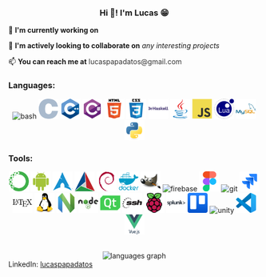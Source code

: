 <h3 align="center">Hi 👋! I'm Lucas 😁</h3
                                      
<p>🌱 <strong>I'm currently working on</strong> </p>
<p>👯 <strong>I'm actively looking to collaborate on</strong> <em>any interesting projects</em></p>
<p>📫 <strong>You can reach me at</strong> <a href="mailto:lucaspadatos@gmail.com" style="color: #333; text-decoration: none;">lucaspapadatos@gmail.com</a></p>

<h3 align="left">Languages:</h3>
<p align="center">
  <a href="https://www.gnu.org/software/bash/" target="_blank" rel="noreferrer" style="text-decoration: none;"> <img src="https://www.vectorlogo.zone/logos/gnu_bash/gnu_bash-icon.svg" alt="bash" width="40" height="40"/> </a> 
<a href="https://www.cprogramming.com/" target="_blank" rel="noreferrer" style="text-decoration: none;"> <img src="https://raw.githubusercontent.com/devicons/devicon/master/icons/c/c-original.svg" alt="c" width="40" height="40"/> </a> 
  <a href="https://www.cplusplus.com/" target="_blank" rel="noreferrer" style="text-decoration: none;"> <img src="https://raw.githubusercontent.com/devicons/devicon/master/icons/cplusplus/cplusplus-original.svg" alt="c++" width="40" height="40"/> </a> 
  <a href="https://www.w3schools.com/cs/" target="_blank" rel="noreferrer" style="text-decoration: none;"> <img src="https://raw.githubusercontent.com/devicons/devicon/master/icons/csharp/csharp-original.svg" alt="csharp" width="40" height="40"/> </a> 
  <a href="https://www.w3.org/html/" target="_blank" rel="noreferrer" style="text-decoration: none;"> <img src="https://raw.githubusercontent.com/devicons/devicon/master/icons/html5/html5-original-wordmark.svg" alt="html5" width="40" height="40"/> </a> 
  <a href="https://www.w3schools.com/css/" target="_blank" rel="noreferrer" style="text-decoration: none;"> <img src="https://raw.githubusercontent.com/devicons/devicon/master/icons/css3/css3-original-wordmark.svg" alt="css3" width="40" height="40"/> </a> 
  <a href="https://haskell.org/" target="_blank" rel="noreferrer" style="text-decoration: none;"> <img src="https://raw.githubusercontent.com/devicons/devicon/master/icons/haskell/haskell-plain-wordmark.svg" alt="haskell" width="40" height="40"/> </a> 
  <a href="https://www.java.com" target="_blank" rel="noreferrer" style="text-decoration: none;"> <img src="https://raw.githubusercontent.com/devicons/devicon/master/icons/java/java-original.svg" alt="java" width="40" height="40"/> </a> 
  <a href="https://developer.mozilla.org/en-US/docs/Web/JavaScript" target="_blank" rel="noreferrer" style="text-decoration: none;"> <img src="https://raw.githubusercontent.com/devicons/devicon/master/icons/javascript/javascript-original.svg" alt="javascript" width="40" height="40"/> </a> 
  <a href="https://www.lua.org/" target="_blank" rel="noreferrer" style="text-decoration: none;"> <img src="https://raw.githubusercontent.com/devicons/devicon/master/icons/lua/lua-original.svg" alt="mysql" width="40" height="40"/> </a> 
   <a href="https://www.mysql.com/" target="_blank" rel="noreferrer" style="text-decoration: none;"> <img src="https://raw.githubusercontent.com/devicons/devicon/master/icons/mysql/mysql-original-wordmark.svg" alt="mysql" width="40" height="40"/> </a>  
  <a href="https://www.python.org" target="_blank" rel="noreferrer" style="text-decoration: none;"> <img src="https://raw.githubusercontent.com/devicons/devicon/master/icons/python/python-original.svg" alt="python" width="40" height="40"/> </a> 
</p>

<h3 align="left">Tools:</h3>
<p align="center"> 
  <a href="https://anaconda.com/" target="_blank" rel="noreferrer" style="text-decoration: none;"> <img src="https://raw.githubusercontent.com/devicons/devicon/master/icons/anaconda/anaconda-original.svg" alt="anaconda" width="40" height="40"/> </a> 
  <a href="https://android.com/" target="_blank" rel="noreferrer" style="text-decoration: none;"> <img src="https://raw.githubusercontent.com/devicons/devicon/master/icons/android/android-original.svg" alt="android" width="40" height="40"/> </a> 
  <a href="https://archlinux.org/" target="_blank" rel="noreferrer" style="text-decoration: none;"> <img src="https://raw.githubusercontent.com/devicons/devicon/master/icons/archlinux/archlinux-original.svg" alt="arch" width="40" height="40"/> </a> 
  <a href="https://cmake.org/" target="_blank" rel="noreferrer" style="text-decoration: none;"> <img src="https://raw.githubusercontent.com/devicons/devicon/master/icons/cmake/cmake-original.svg" alt="cmake" width="40" height="40"/> </a> 
  <a href="https://debian.org/" target="_blank" rel="noreferrer" style="text-decoration: none;"> <img src="https://raw.githubusercontent.com/devicons/devicon/master/icons/debian/debian-original.svg" alt="debian" width="40" height="40"/> </a> 
  <a href="https://docker.com/" target="_blank" rel="noreferrer" style="text-decoration: none;"> <img src="https://raw.githubusercontent.com/devicons/devicon/master/icons/docker/docker-plain-wordmark.svg" alt="docker" width="40" height="40"/> </a> 
  <a href="https://gimp.org/" target="_blank" rel="noreferrer" style="text-decoration: none;"> <img src="https://raw.githubusercontent.com/devicons/devicon/master/icons/gimp/gimp-original.svg" alt="gimp" width="40" height="40"/> </a> 
  <a href="https://firebase.google.com/" target="_blank" rel="noreferrer" style="text-decoration: none;"> <img src="https://www.vectorlogo.zone/logos/firebase/firebase-icon.svg" alt="firebase" width="40" height="40"/> </a> 
  <a href="https://figma.com/" target="_blank" rel="noreferrer" style="text-decoration: none;"> <img src="https://raw.githubusercontent.com/devicons/devicon/master/icons/figma/figma-original.svg" alt="figma" width="40" height="40"/> </a> 
  <a href="https://git-scm.com/" target="_blank" rel="noreferrer" style="text-decoration: none;"> <img src="https://www.vectorlogo.zone/logos/git-scm/git-scm-icon.svg" alt="git" width="40" height="40"/> </a> 
  <a href="https://atlassian.com/" target="_blank" rel="noreferrer" style="text-decoration: none;"> <img src="https://raw.githubusercontent.com/devicons/devicon/master/icons/jira/jira-original.svg" alt="jira" width="40" height="40"/> </a> 
  <a href="https://latex-project.org/" target="_blank" rel="noreferrer" style="text-decoration: none;"> <img src="https://raw.githubusercontent.com/devicons/devicon/master/icons/latex/latex-original.svg" alt="latex" width="40" height="40"/> </a> 
  <a href="https://www.linux.org/" target="_blank" rel="noreferrer" style="text-decoration: none;"> <img src="https://raw.githubusercontent.com/devicons/devicon/master/icons/linux/linux-original.svg" alt="linux" width="40" height="40"/> </a> 
  <a href="https://neovim.io/" target="_blank" rel="noreferrer" style="text-decoration: none;"> <img src="https://raw.githubusercontent.com/devicons/devicon/master/icons/neovim/neovim-original.svg" alt="nvim" width="40" height="40"/> </a> 
  <a href="https://nodejs.org/" target="_blank" rel="noreferrer" style="text-decoration: none;"> <img src="https://raw.githubusercontent.com/devicons/devicon/master/icons/nodejs/nodejs-original-wordmark.svg" alt="node" width="40" height="40"/> </a> 
  <a href="https://www.qt.io" target="_blank" rel="noreferrer" style="text-decoration: none;"> <img src="https://raw.githubusercontent.com/devicons/devicon/master/icons/qt/qt-original.svg" alt="qt" width="40" height="40"/> </a> 
  <a href="https://openssh.com/" target="_blank" rel="noreferrer" style="text-decoration: none;"> <img src="https://raw.githubusercontent.com/devicons/devicon/master/icons/ssh/ssh-original-wordmark.svg" alt="ssh" width="40" height="40"/> </a> 
  <a href="https://raspberrypi.org/" target="_blank" rel="noreferrer" style="text-decoration: none;"> <img src="https://raw.githubusercontent.com/devicons/devicon/master/icons/raspberrypi/raspberrypi-original.svg" alt="pi" width="40" height="40"/> </a> 
  <a href="https://splunk.com/" target="_blank" rel="noreferrer" style="text-decoration: none;"> <img src="https://raw.githubusercontent.com/devicons/devicon/master/icons/splunk/splunk-original-wordmark.svg" alt="splunk" width="40" height="40"/> </a> 
  <a href="https://trello.com/" target="_blank" rel="noreferrer" style="text-decoration: none;"> <img src="https://raw.githubusercontent.com/devicons/devicon/master/icons/trello/trello-original.svg" alt="trello" width="40" height="40"/> </a> 
  <a href="https://unity.com/" target="_blank" rel="noreferrer" style="text-decoration: none;"> <img src="https://www.vectorlogo.zone/logos/unity3d/unity3d-icon.svg" alt="unity" width="40" height="40"/> </a> 
  <a href="https://visualstudio.com/" target="_blank" rel="noreferrer" style="text-decoration: none;"> <img src="https://raw.githubusercontent.com/devicons/devicon/master/icons/vscode/vscode-original.svg" alt="vs" width="40" height="40"/> </a> 
  <a href="https://vuejs.org/" target="_blank" rel="noreferrer" style="text-decoration: none;"> <img src="https://raw.githubusercontent.com/devicons/devicon/master/icons/vuejs/vuejs-original-wordmark.svg" alt="vuejs" width="40" height="40"/> </a> 
</p>



<br>

<div align="center">
  <img src="https://github-readme-stats.vercel.app/api/top-langs?username=lucaspapadatos&locale=en&hide_title=false&layout=compact&card_width=320&langs_count=5&theme=dracula&hide_border=false&order=2" height="150" alt="languages graph"  />
</div


LinkedIn: [lucaspapadatos](https://linkedin.com/in/lucaspapadatos)
